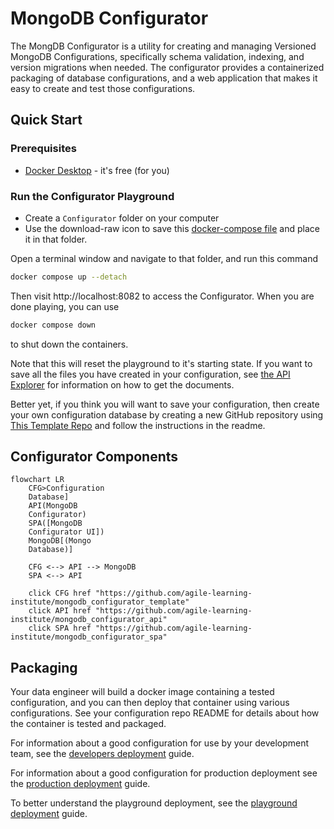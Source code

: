 # MongoDB Configurator

The MongDB Configurator is a utility for creating and managing Versioned MongoDB Configurations, specifically schema validation, indexing, and version migrations when needed. The configurator provides a containerized packaging of database configurations, and a web application that makes it easy to create and test those configurations. 

## Quick Start

### Prerequisites
- [Docker Desktop](https://docs.docker.com/get-started/get-docker/) - it's free (for you)

### Run the Configurator Playground
- Create a ``Configurator`` folder on your computer
- Use the download-raw icon to save this [docker-compose file](https://github.com/agile-learning-institute/mongodb_configurator/blob/main/compose_files/playground/docker-compose.yaml) and place it in that folder.

Open a terminal window and navigate to that folder, and run this command
```bash
docker compose up --detach
```
Then visit http://localhost:8082 to access the Configurator. When you are done playing, you can use 
```bash
docker compose down
```
to shut down the containers. 

Note that this will reset the playground to it's starting state. If you want to save all the files you have created in your configuration, see [the API Explorer](http://localhost:8081/docs/index.html) for information on how to get the documents. 

Better yet, if you think you will want to save your configuration, then create your own configuration database by creating a new GitHub repository using [This Template Repo](https://github.com/agile-learning-institute/mongodb_configurator_template) and follow the instructions in the readme.

## Configurator Components
```mermaid
flowchart LR
    CFG>Configuration 
    Database]
    API(MongoDB 
    Configurator)
    SPA([MongoDB 
    Configurator UI])
    MongoDB[(Mongo 
    Database)]

    CFG <--> API --> MongoDB
    SPA <--> API

    click CFG href "https://github.com/agile-learning-institute/mongodb_configurator_template"
    click API href "https://github.com/agile-learning-institute/mongodb_configurator_api"
    click SPA href "https://github.com/agile-learning-institute/mongodb_configurator_spa"
```

## Packaging
Your data engineer will build a docker image containing a tested configuration, and you can then deploy that container using various configurations. See your configuration repo README for details about how the container is tested and packaged.

For information about a good configuration for use by your development team, see the [developers deployment](./compose_files/developers/README.md) guide. 

For information about a good configuration for production deployment see the [production deployment](./compose_files/production/README.md) guide.

To better understand the playground deployment, see the [playground deployment](./compose_files/playground/README.md) guide.

